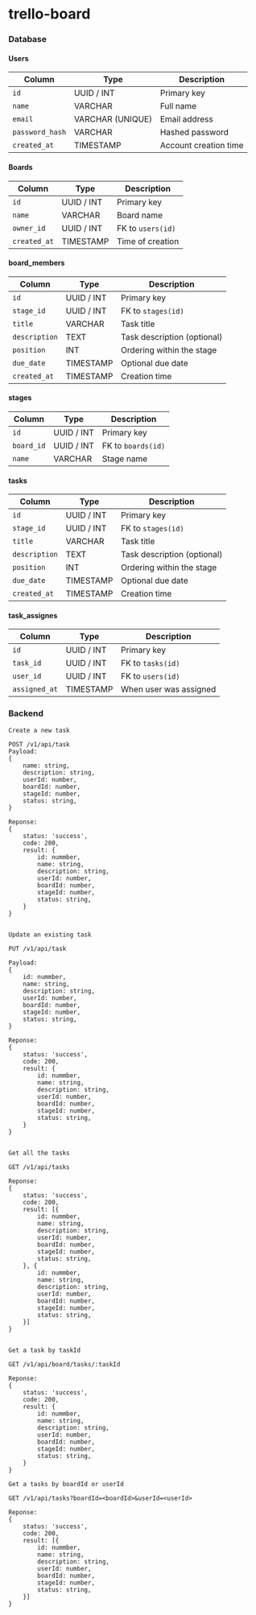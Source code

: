 # trello-board

### Database

#### Users
| Column          | Type             | Description           |
| --------------- | ---------------- | --------------------- |
| `id`            | UUID / INT       | Primary key           |
| `name`          | VARCHAR          | Full name             |
| `email`         | VARCHAR (UNIQUE) | Email address         |
| `password_hash` | VARCHAR          | Hashed password       |
| `created_at`    | TIMESTAMP        | Account creation time |

#### Boards
| Column       | Type       | Description       |
| ------------ | ---------- | ----------------- |
| `id`         | UUID / INT | Primary key       |
| `name`       | VARCHAR    | Board name        |
| `owner_id`   | UUID / INT | FK to `users(id)` |
| `created_at` | TIMESTAMP  | Time of creation  |

#### board_members
| Column        | Type       | Description                 |
| ------------- | ---------- | --------------------------- |
| `id`          | UUID / INT | Primary key                 |
| `stage_id`    | UUID / INT | FK to `stages(id)`          |
| `title`       | VARCHAR    | Task title                  |
| `description` | TEXT       | Task description (optional) |
| `position`    | INT        | Ordering within the stage   |
| `due_date`    | TIMESTAMP  | Optional due date           |
| `created_at`  | TIMESTAMP  | Creation time               |

#### stages
| Column     | Type       | Description               |
| ---------- | ---------- | ------------------------- |
| `id`       | UUID / INT | Primary key               |
| `board_id` | UUID / INT | FK to `boards(id)`        |
| `name`     | VARCHAR    | Stage name                |

#### tasks
| Column        | Type       | Description                 |
| ------------- | ---------- | --------------------------- |
| `id`          | UUID / INT | Primary key                 |
| `stage_id`    | UUID / INT | FK to `stages(id)`          |
| `title`       | VARCHAR    | Task title                  |
| `description` | TEXT       | Task description (optional) |
| `position`    | INT        | Ordering within the stage   |
| `due_date`    | TIMESTAMP  | Optional due date           |
| `created_at`  | TIMESTAMP  | Creation time               |

#### task_assignes
| Column        | Type       | Description            |
| ------------- | ---------- | ---------------------- |
| `id`          | UUID / INT | Primary key            |
| `task_id`     | UUID / INT | FK to `tasks(id)`      |
| `user_id`     | UUID / INT | FK to `users(id)`      |
| `assigned_at` | TIMESTAMP  | When user was assigned |



### Backend

    Create a new task

    POST /v1/api/task 
    Payload:
    {
        name: string,
        description: string,
        userId: number,
        boardId: number,
        stageId: number,
        status: string,
    }

    Reponse:
    {
        status: 'success',
        code: 200,
        result: {
            id: nummber,
            name: string,
            description: string,
            userId: number,
            boardId: number,
            stageId: number,
            status: string,
        }
    }


    Update an existing task

    PUT /v1/api/task

    Payload:
    {
        id: nummber,
        name: string,
        description: string,
        userId: number,
        boardId: number,
        stageId: number,
        status: string,
    }

    Reponse:
    {
        status: 'success',
        code: 200,
        result: {
            id: nummber,
            name: string,
            description: string,
            userId: number,
            boardId: number,
            stageId: number,
            status: string,
        }
    }


    Get all the tasks

    GET /v1/api/tasks

    Reponse:
    {
        status: 'success',
        code: 200,
        result: [{
            id: nummber,
            name: string,
            description: string,
            userId: number,
            boardId: number,
            stageId: number,
            status: string,
        }, {
            id: nummber,
            name: string,
            description: string,
            userId: number,
            boardId: number,
            stageId: number,
            status: string,
        }]
    }


    Get a task by taskId

    GET /v1/api/board/tasks/:taskId

    Reponse:
    {
        status: 'success',
        code: 200,
        result: {
            id: nummber,
            name: string,
            description: string,
            userId: number,
            boardId: number,
            stageId: number,
            status: string,
        }
    }

    Get a tasks by boardId or userId

    GET /v1/api/tasks?boardId=<boardId>&userId=<userId>

    Reponse:
    {
        status: 'success',
        code: 200,
        result: [{
            id: nummber,
            name: string,
            description: string,
            userId: number,
            boardId: number,
            stageId: number,
            status: string,
        }]
    }

